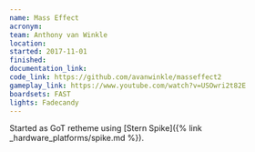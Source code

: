 ```yaml
---
name: Mass Effect
acronym:
team: Anthony van Winkle
location:
started: 2017-11-01
finished:
documentation_link:
code_link: https://github.com/avanwinkle/masseffect2
gameplay_link: https://www.youtube.com/watch?v=USOwri2t82E
boardsets: FAST
lights: Fadecandy
---
```

Started as GoT retheme using [Stern Spike]({% link _hardware_platforms/spike.md %}).
